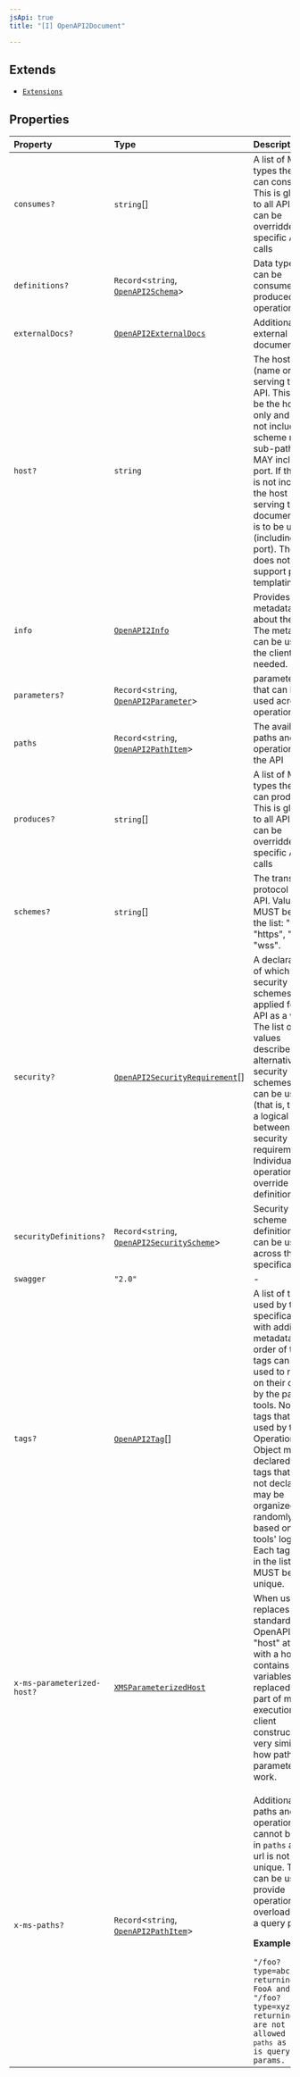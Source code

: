 ```yaml
---
jsApi: true
title: "[I] OpenAPI2Document"

---
```

## Extends

- [`Extensions`](../type-aliases/Extensions.md)

## Properties

| Property | Type | Description |
| :------ | :------ | :------ |
| `consumes?` | `string`[] | A list of MIME types the APIs can consume. This is global to all APIs but can be overridden on specific API calls |
| `definitions?` | `Record`<`string`, [`OpenAPI2Schema`](../type-aliases/OpenAPI2Schema.md)\> | Data types that can be consumed and produced by operations |
| `externalDocs?` | [`OpenAPI2ExternalDocs`](OpenAPI2ExternalDocs.md) | Additional external documentation. |
| `host?` | `string` | The host (name or ip) serving the API. This MUST be the host only and does not include the scheme nor sub-paths. It MAY include a port. If the host is not included, the host serving the documentation is to be used (including the port). The host does not support path templating. |
| `info` | [`OpenAPI2Info`](OpenAPI2Info.md) | Provides metadata about the API. The metadata can be used by the clients if needed. |
| `parameters?` | `Record`<`string`, [`OpenAPI2Parameter`](../type-aliases/OpenAPI2Parameter.md)\> | parameters that can be used across operations |
| `paths` | `Record`<`string`, [`OpenAPI2PathItem`](../type-aliases/OpenAPI2PathItem.md)\> | The available paths and operations for the API |
| `produces?` | `string`[] | A list of MIME types the APIs can produce. This is global to all APIs but can be overridden on specific API calls |
| `schemes?` | `string`[] | The transfer protocol of the API. Values MUST be from the list: "http", "https", "ws", "wss". |
| `security?` | [`OpenAPI2SecurityRequirement`](../type-aliases/OpenAPI2SecurityRequirement.md)[] | A declaration of which security schemes are applied for the API as a whole. The list of values describes alternative security schemes that can be used (that is, there is a logical OR between the security requirements). Individual operations can override this definition |
| `securityDefinitions?` | `Record`<`string`, [`OpenAPI2SecurityScheme`](../type-aliases/OpenAPI2SecurityScheme.md)\> | Security scheme definitions that can be used across the specification |
| `swagger` | `"2.0"` | - |
| `tags?` | [`OpenAPI2Tag`](OpenAPI2Tag.md)[] | A list of tags used by the specification with additional metadata. The order of the tags can be used to reflect on their order by the parsing tools. Not all tags that are used by the Operation Object must be declared. The tags that are not declared may be organized randomly or based on the tools' logic. Each tag name in the list MUST be unique. |
| `x-ms-parameterized-host?` | [`XMSParameterizedHost`](XMSParameterizedHost.md) | When used, replaces the standard OpenAPI "host" attribute with a host that contains variables to be replaced as part of method execution or client construction, very similar to how path parameters work. |
| `x-ms-paths?` | `Record`<`string`, [`OpenAPI2PathItem`](../type-aliases/OpenAPI2PathItem.md)\> | <p>Additional paths and operations that cannot be used in `paths` as the url is not unique. This can be used to provide operation overload using a query param.</p><p>**Example**</p><code>"/foo?type=abc" returning FooA and "/foo?type=xyz" returning FooB are not allowed in `paths` as there is query params.</code> |
